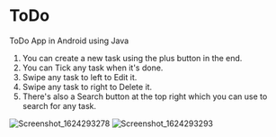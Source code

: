 # ToDo
ToDo App in Android using Java

1. You can create a new task using the plus button in the end.
2. You can Tick any task when it's done.
3. Swipe any task to left to Edit it.
4. Swipe any task to right to Delete it.
5. There's also a Search button at the top right which you can use to search for any task.

![Screenshot_1624293278](https://user-images.githubusercontent.com/84968175/122797282-f0d41100-d2dc-11eb-9401-d0d8343be4fd.png)
![Screenshot_1624293293](https://user-images.githubusercontent.com/84968175/122797300-f6315b80-d2dc-11eb-850b-f95511585faa.png)
